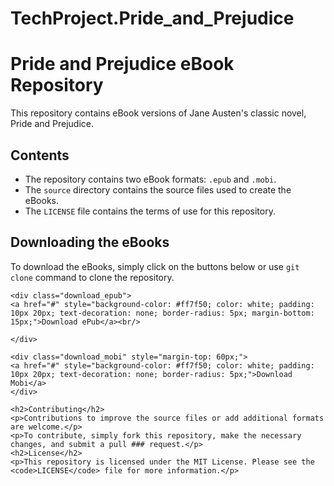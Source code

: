 # TechProject.Pride_and_Prejudice
<!DOCTYPE html>
<html>
  <head>
    <meta charset="UTF-8">
  </head>
  <body>
    <h1>Pride and Prejudice eBook Repository</h1>
    <p>This repository contains eBook versions of Jane Austen's classic novel, Pride and Prejudice.</p>
    <h2>Contents</h2>
    <ul>
      <li>The repository contains two eBook formats: <code>.epub</code> and <code>.mobi</code>.</li>
      <li>The <code>source</code> directory contains the source files used to create the eBooks.</li>
      <li>The <code>LICENSE</code> file contains the terms of use for this repository.</li>
    </ul>
    <h2>Downloading the eBooks</h2>
    <p>To download the eBooks, simply click on the buttons below or use <code>git clone</code> command to clone the repository.</p>
    
    <div class="download_epub">
    <a href="#" style="background-color: #ff7f50; color: white; padding: 10px 20px; text-decoration: none; border-radius: 5px; margin-bottom: 15px;">Download ePub</a><br/>
      
    </div>
    
    <div class="download_mobi" style="margin-top: 60px;">
    <a href="#" style="background-color: #ff7f50; color: white; padding: 10px 20px; text-decoration: none; border-radius: 5px;">Download Mobi</a>
    </div>
    
    <h2>Contributing</h2>
    <p>Contributions to improve the source files or add additional formats are welcome.</p>
    <p>To contribute, simply fork this repository, make the necessary changes, and submit a pull ### request.</p>
    <h2>License</h2>
    <p>This repository is licensed under the MIT License. Please see the <code>LICENSE</code> file for more information.</p>
  </body>
</html>

